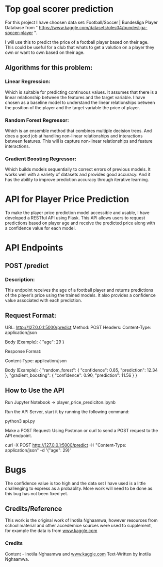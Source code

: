 # Top goal scorer prediction

For this project I have choosen data set: Football/Soccer | Bundesliga Player Database from  " https://www.kaggle.com/datasets/oles04/bundesliga-soccer-player ".

I will use this to predict the price of a football player based on their age. This could be useful for a club that whats to get a valution on a player they own or want to own based on their age.

## Algorithms for this problem:

### Linear Regression:
Which is suitable for predicting continuous values. It assumes that there is a linear relationship between the features and the target variable.  I have chosen as a baseline model to understand the linear relationships between the position of the player and the target variable the price of player.

### Random Forest Regressor:
Which is an ensemble method that combines multiple decision trees. And does a good job at handling non-linear relationships and interactions between features. This will is capture non-linear relationships and feature interactions.

### Gradient Boosting Regressor:
Which builds models sequentially to correct errors of previous models. It works well with a variety of datasets and provides good accuracy. And it has the ability to improve prediction accuracy through iterative learning.

# API for Player Price Prediction
To make the player price prediction model accessible and usable, I have developed a RESTful API using Flask. This API allows users to request predictions based on player age and receive the predicted price along with a confidence value for each model.

# API Endpoints
## POST /predict
### Description: 
This endpoint receives the age of a football player and returns predictions of the player’s price using the trained models. It also provides a confidence value associated with each prediction.

## Request Format:

URL: http://127.0.0.1:5000/predict
Method: POST
Headers:
    Content-Type: application/json

Body (Example):
{
  "age": 29
}

Response Format:

Content-Type: application/json

Body (Example):
{
  "random_forest": {
    "confidence": 0.85,
    "prediction": 12.34
  },
  "gradient_boosting": {
    "confidence": 0.90,
    "prediction": 11.56
  }
}

## How to Use the API
Run Jupyter Notebook -> player_price_prediciton.ipynb

Run the API Server, start it by running the following command:

python3 api.py

Make a POST Request: Using Postman or curl to send a POST request to the API endpoint. 

curl -X POST http://127.0.0.1:5000/predict -H "Content-Type: application/json" -d '{"age": 29}'

# Bugs

The confidence value is too high and the data set I have used is a  little challenging to express as a probablity. 
More work will need to be done as this bug has not been fixed yet.

## Credits/Reference
This work is the original work of Inotila Nghaamwa, however resources from school material and other accedemice sources were used to supplement, for example the data is from www.kaggle.com

### Credits

Content - Inotila Nghaamwa and www.kaggle.com
Text-Written by Inotila Nghaamwa.